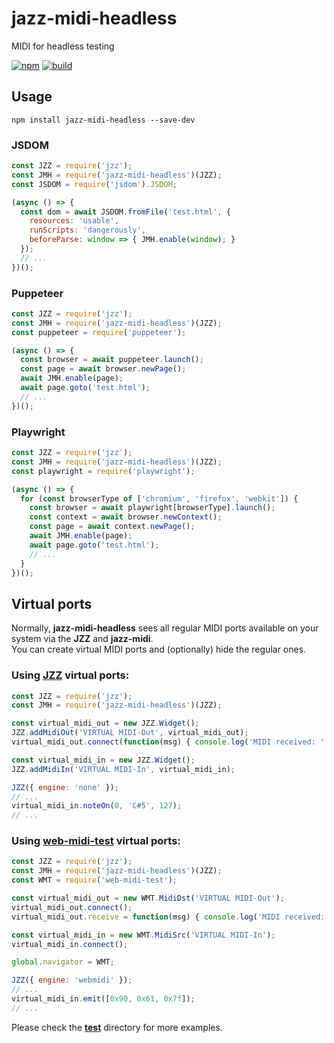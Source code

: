 # jazz-midi-headless

MIDI for headless testing

[![npm](https://img.shields.io/npm/v/jazz-midi-headless.svg)](https://www.npmjs.com/package/jazz-midi-headless)
[![build](https://github.com/jazz-soft/jazz-midi-headless/actions/workflows/build.yml/badge.svg)](https://github.com/jazz-soft/jazz-midi-headless/actions)

## Usage

`npm install jazz-midi-headless --save-dev`

### JSDOM

```js
const JZZ = require('jzz');
const JMH = require('jazz-midi-headless')(JZZ);
const JSDOM = require('jsdom').JSDOM;

(async () => {
  const dom = await JSDOM.fromFile('test.html', {
    resources: 'usable',
    runScripts: 'dangerously',
    beforeParse: window => { JMH.enable(window); }
  });
  // ...
})();
```

### Puppeteer

```js
const JZZ = require('jzz');
const JMH = require('jazz-midi-headless')(JZZ);
const puppeteer = require('puppeteer');

(async () => {
  const browser = await puppeteer.launch();
  const page = await browser.newPage();
  await JMH.enable(page);
  await page.goto('test.html');
  // ...
})();
```

### Playwright

```js
const JZZ = require('jzz');
const JMH = require('jazz-midi-headless')(JZZ);
const playwright = require('playwright');

(async () => {
  for (const browserType of ['chromium', 'firefox', 'webkit']) {
    const browser = await playwright[browserType].launch();
    const context = await browser.newContext();
    const page = await context.newPage();
    await JMH.enable(page);
    await page.goto('test.html');
    // ...
  }
})();
```

## Virtual ports

Normally, **jazz-midi-headless** sees all regular MIDI ports available on your system
via the **JZZ** and **jazz-midi**.  
You can create virtual MIDI ports and (optionally) hide the regular ones.

### Using [JZZ](https://github.com/jazz-soft/JZZ) virtual ports:

```js
const JZZ = require('jzz');
const JMH = require('jazz-midi-headless')(JZZ);

const virtual_midi_out = new JZZ.Widget();
JZZ.addMidiOut('VIRTUAL MIDI-Out', virtual_midi_out);
virtual_midi_out.connect(function(msg) { console.log('MIDI received: ' + msg); });

const virtual_midi_in = new JZZ.Widget();
JZZ.addMidiIn('VIRTUAL MIDI-In', virtual_midi_in);

JZZ({ engine: 'none' });
// ...
virtual_midi_in.noteOn(0, 'C#5', 127);
// ...
```

### Using [web-midi-test](https://github.com/jazz-soft/web-midi-test) virtual ports:

```js
const JZZ = require('jzz');
const JMH = require('jazz-midi-headless')(JZZ);
const WMT = require('web-midi-test');

const virtual_midi_out = new WMT.MidiDst('VIRTUAL MIDI-Out');
virtual_midi_out.connect();
virtual_midi_out.receive = function(msg) { console.log('MIDI received:', msg); };

const virtual_midi_in = new WMT.MidiSrc('VIRTUAL MIDI-In');
virtual_midi_in.connect();

global.navigator = WMT;

JZZ({ engine: 'webmidi' });
// ...
virtual_midi_in.emit([0x90, 0x61, 0x7f]);
// ...
```

Please check the [**test**](https://github.com/jazz-soft/jazz-midi-headless/tree/main/test) directory for more examples.